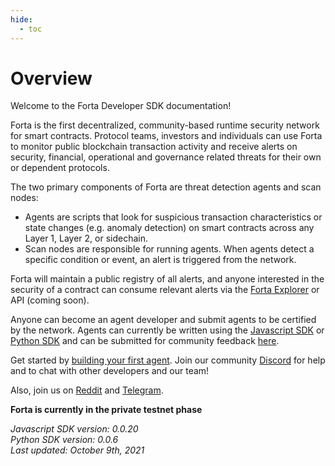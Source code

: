 ```yaml
---
hide:
  - toc
---
```


# Overview

Welcome to the Forta Developer SDK documentation!

Forta is the first decentralized, community-based runtime security network for smart contracts. Protocol teams, investors and individuals can use Forta to monitor public blockchain transaction activity and receive alerts on security, financial, operational and governance related threats for their own or dependent protocols.

The two primary components of Forta are threat detection agents and scan nodes:

  - Agents are scripts that look for suspicious transaction characteristics or state changes (e.g. anomaly detection) on smart contracts across any Layer 1, Layer 2, or sidechain.
  - Scan nodes are responsible for running agents. When agents detect a specific condition or event, an alert is triggered from the network.

Forta will maintain a public registry of all alerts, and anyone interested in the security of a contract can consume relevant alerts via the [Forta Explorer](https://explorer.forta.network/) or API (coming soon).

Anyone can become an agent developer and submit agents to be certified by the network. Agents can currently be written using the [Javascript SDK](https://www.npmjs.com/package/forta-agent) or [Python SDK](https://pypi.org/project/forta-agent/) and can be submitted for community feedback [here](https://discord.gg/2KaMS9wvPS).

Get started by [building your first agent](quickstart.md). Join our community [Discord](https://discord.gg/DUju5Dh4J9) for help and to chat with other developers and our team!

Also, join us on [Reddit](https://www.reddit.com/r/fortaprotocol/) and [Telegram](https://t.me/FortaProtocol).

**Forta is currently in the private testnet phase**

_Javascript SDK version: 0.0.20_<br>
_Python SDK version: 0.0.6_<br>
_Last updated: October 9th, 2021_
